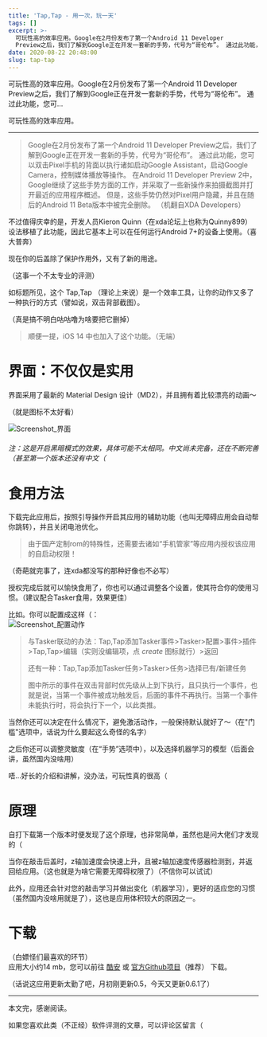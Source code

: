 ```yaml
---
title: 'Tap,Tap - 用一次，玩一天'
tags: []
excerpt: >-
  可玩性高的效率应用。Google在2月份发布了第一个Android 11 Developer
  Preview之后，我们了解到Google正在开发一套新的手势，代号为“哥伦布”。 通过此功能，您可...
date: 2020-08-22 20:48:00
slug: tap-tap
---
```


可玩性高的效率应用。Google在2月份发布了第一个Android 11 Developer Preview之后，我们了解到Google正在开发一套新的手势，代号为“哥伦布”。 通过此功能，您可...
<!-- more -->
可玩性高的效率应用。

* * *

> Google在2月份发布了第一个Android 11 Developer Preview之后，我们了解到Google正在开发一套新的手势，代号为“哥伦布”。 通过此功能，您可以双击Pixel手机的背面以执行诸如启动Google Assistant，启动Google Camera，控制媒体播放等操作。 在Android 11 Developer Preview 2中，Google继续了这些手势方面的工作，并采取了一些新操作来拍摄截图并打开最近的应用程序概述。 但是，这些手势仍然对Pixel用户隐藏，并且在随后的Android 11 Beta版本中被完全删除。 （机翻自XDA Developers）

不过值得庆幸的是，开发人员Kieron Quinn（在xda论坛上也称为Quinny899）设法移植了此功能，因此它基本上可以在任何运行Android 7+的设备上使用。（喜大普奔）

现在你的后盖除了保护作用外，又有了新的用途。

（这事一个不太专业的评测）

如标题所见，这个 Tap,Tap （理论上来说）是一个效率工具，让你的动作又多了一种执行的方式（譬如说，双击背部截图）。

（真是搞不明白咕咕噜为啥要把它删掉）

> 顺便一提，iOS 14 中也加入了这个功能。（无端）

# 界面：不仅仅是实用

界面采用了最新的 Material Design 设计（MD2），并且拥有着比较漂亮的动画～

（就是图标不太好看）

![Screenshot_界面](https://tc.huajibk.cn/img/98 "Screenshot_界面")

###### 注：这是开启黑暗模式的效果，具体可能不太相同。中文尚未完备，还在不断完善（甚至第一个版本还没有中文（

# 食用方法

下载完此应用后，按照引导操作开启其应用的辅助功能（也叫无障碍应用会自动帮你跳转），并且关闭电池优化。

> 由于国产定制rom的特殊性，还需要去诸如“手机管家”等应用内授权该应用的自启动权限！

（奇葩就完事了，连xda都没写的那种好像也不必写）

授权完成后就可以愉快食用了，你也可以通过调整各个设置，使其符合你的使用习惯。（建议配合Tasker食用，效果更佳）

比如。你可以配置成这样（：  
![Screenshot_配置动作](https://tc.huajibk.cn/img/99 "Screenshot_配置动作")

> 与Tasker联动的办法：Tap,Tap添加Tasker事件>Tasker>配置>事件>插件>Tap,Tap>编辑（实则没编辑项，点 _create_ 图标就行）>返回
> 
> 还有一种：Tap,Tap添加Tasker任务>Tasker>任务>选择已有/新建任务
> 
> 图中所示的事件在双击背部时优先级从上到下执行，且只执行一个事件，也就是说，当第一个事件被成功触发后，后面的事件不再执行。当第一个事件未能执行时，将会执行下一个，以此类推。

当然你还可以决定在什么情况下，避免激活动作，一般保持默认就好了～（在"门槛"选项中，话说为什么要起这么奇怪的名字）

之后你还可以调整灵敏度（在“手势”选项中），以及选择机器学习的模型（后面会讲，虽然国内没啥用）

唔…好长的介绍和讲解，没办法，可玩性真的很高（

# 原理

自打下载第一个版本时便发现了这个原理，也非常简单，虽然也是问大佬们才发现的（

当你在敲击后盖时，z轴加速度会快速上升，且被z轴加速度传感器检测到，并返回给应用。（这也就是为啥它需要无障碍权限了）（不信你可以试试）

此外，应用还会针对您的敲击学习并做出变化（机器学习），更好的适应您的习惯（虽然国内没啥用就是了），这也是应用体积较大的原因之一。

# 下载

（白嫖怪们最喜欢的环节）  
应用大小约14 mb，您可以前往 [酷安](https://www.coolapk.com/apk/com.kieronquinn.app.taptap) 或 [官方Github项目](https://github.com/KieronQuinn/TapTap)（推荐） 下载。

（话说这应用更新太勤了吧，月初刚更新0.5，今天又更新0.6.1了）

* * *

本文完，感谢阅读。

如果您喜欢此类（不正经）软件评测的文章，可以评论区留言（
